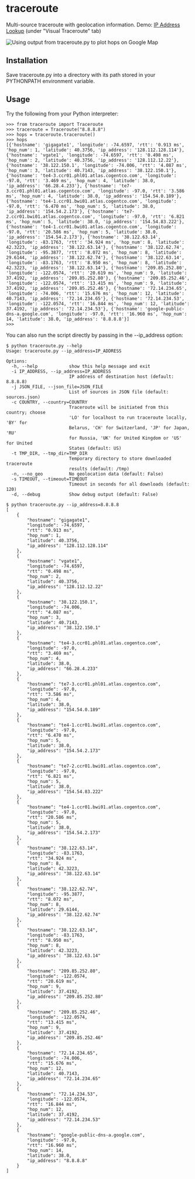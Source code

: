 # traceroute
Multi-source traceroute with geolocation information. Demo: [IP Address Lookup](http://dazzlepod.com/ip/) (under "Visual Traceroute" tab)

![Using output from traceroute.py to plot hops on Google Map](https://raw.github.com/ayeowch/traceroute/master/screenshot.png)

## Installation

Save traceroute.py into a directory with its path stored in your PYTHONPATH environment variable.

## Usage

Try the following from your Python interpreter:

    >>> from traceroute import Traceroute
    >>> traceroute = Traceroute("8.8.8.8")
    >>> hops = traceroute.traceroute()
    >>> hops
    [{'hostname': 'gigagate1', 'longitude': -74.6597, 'rtt': '0.913 ms', 'hop_num': 1, 'latitude': 40.3756, 'ip_address': '128.112.128.114'}, {'hostname': 'vgate1', 'longitude': -74.6597, 'rtt': '0.498 ms', 'hop_num': 2, 'latitude': 40.3756, 'ip_address': '128.112.12.22'}, {'hostname': '38.122.150.1', 'longitude': -74.006, 'rtt': '4.087 ms', 'hop_num': 3, 'latitude': 40.7143, 'ip_address': '38.122.150.1'}, {'hostname': 'te4-3.ccr01.phl01.atlas.cogentco.com', 'longitude': -97.0, 'rtt': '3.469 ms', 'hop_num': 4, 'latitude': 38.0, 'ip_address': '66.28.4.233'}, {'hostname': 'te7-3.ccr01.phl01.atlas.cogentco.com', 'longitude': -97.0, 'rtt': '3.586 ms', 'hop_num': 4, 'latitude': 38.0, 'ip_address': '154.54.0.189'}, {'hostname': 'te4-1.ccr01.bwi01.atlas.cogentco.com', 'longitude': -97.0, 'rtt': '6.470 ms', 'hop_num': 5, 'latitude': 38.0, 'ip_address': '154.54.2.173'}, {'hostname': 'te7-2.ccr01.bwi01.atlas.cogentco.com', 'longitude': -97.0, 'rtt': '6.821 ms', 'hop_num': 5, 'latitude': 38.0, 'ip_address': '154.54.83.222'}, {'hostname': 'te4-1.ccr01.bwi01.atlas.cogentco.com', 'longitude': -97.0, 'rtt': '20.586 ms', 'hop_num': 5, 'latitude': 38.0, 'ip_address': '154.54.2.173'}, {'hostname': '38.122.63.14', 'longitude': -83.1763, 'rtt': '34.924 ms', 'hop_num': 8, 'latitude': 42.3223, 'ip_address': '38.122.63.14'}, {'hostname': '38.122.62.74', 'longitude': -95.3877, 'rtt': '8.072 ms', 'hop_num': 8, 'latitude': 29.6144, 'ip_address': '38.122.62.74'}, {'hostname': '38.122.63.14', 'longitude': -83.1763, 'rtt': '8.950 ms', 'hop_num': 8, 'latitude': 42.3223, 'ip_address': '38.122.63.14'}, {'hostname': '209.85.252.80', 'longitude': -122.0574, 'rtt': '20.619 ms', 'hop_num': 9, 'latitude': 37.4192, 'ip_address': '209.85.252.80'}, {'hostname': '209.85.252.46', 'longitude': -122.0574, 'rtt': '13.415 ms', 'hop_num': 9, 'latitude': 37.4192, 'ip_address': '209.85.252.46'}, {'hostname': '72.14.234.65', 'longitude': -74.006, 'rtt': '15.676 ms', 'hop_num': 12, 'latitude': 40.7143, 'ip_address': '72.14.234.65'}, {'hostname': '72.14.234.53', 'longitude': -122.0574, 'rtt': '16.844 ms', 'hop_num': 12, 'latitude': 37.4192, 'ip_address': '72.14.234.53'}, {'hostname': 'google-public-dns-a.google.com', 'longitude': -97.0, 'rtt': '16.960 ms', 'hop_num': 14, 'latitude': 38.0, 'ip_address': '8.8.8.8'}]
    >>>

You can also run the script directly by passing in the --ip_address option:

    $ python traceroute.py --help
    Usage: traceroute.py --ip_address=IP_ADDRESS

    Options:
      -h, --help            show this help message and exit
      -i IP_ADDRESS, --ip_address=IP_ADDRESS
                            IP address of destination host (default: 8.8.8.8)
      -j JSON_FILE, --json_file=JSON_FILE
                            List of sources in JSON file (default: sources.json)
      -c COUNTRY, --country=COUNTRY
                            Traceroute will be initiated from this country; choose
                            'LO' for localhost to run traceroute locally, 'BY' for
                            Belarus, 'CH' for Switzerland, 'JP' for Japan, 'RU'
                            for Russia, 'UK' for United Kingdom or 'US' for United
                            States (default: US)
      -t TMP_DIR, --tmp_dir=TMP_DIR
                            Temporary directory to store downloaded traceroute
                            results (default: /tmp)
      -n, --no_geo          No geolocation data (default: False)
      -s TIMEOUT, --timeout=TIMEOUT
                            Timeout in seconds for all downloads (default: 120)
      -d, --debug           Show debug output (default: False)

    $ python traceroute.py --ip_address=8.8.8.8
    [
        {
            "hostname": "gigagate1",
            "longitude": -74.6597,
            "rtt": "0.913 ms",
            "hop_num": 1,
            "latitude": 40.3756,
            "ip_address": "128.112.128.114"
        },
        {
            "hostname": "vgate1",
            "longitude": -74.6597,
            "rtt": "0.498 ms",
            "hop_num": 2,
            "latitude": 40.3756,
            "ip_address": "128.112.12.22"
        },
        {
            "hostname": "38.122.150.1",
            "longitude": -74.006,
            "rtt": "4.087 ms",
            "hop_num": 3,
            "latitude": 40.7143,
            "ip_address": "38.122.150.1"
        },
        {
            "hostname": "te4-3.ccr01.phl01.atlas.cogentco.com",
            "longitude": -97.0,
            "rtt": "3.469 ms",
            "hop_num": 4,
            "latitude": 38.0,
            "ip_address": "66.28.4.233"
        },
        {
            "hostname": "te7-3.ccr01.phl01.atlas.cogentco.com",
            "longitude": -97.0,
            "rtt": "3.586 ms",
            "hop_num": 4,
            "latitude": 38.0,
            "ip_address": "154.54.0.189"
        },
        {
            "hostname": "te4-1.ccr01.bwi01.atlas.cogentco.com",
            "longitude": -97.0,
            "rtt": "6.470 ms",
            "hop_num": 5,
            "latitude": 38.0,
            "ip_address": "154.54.2.173"
        },
        {
            "hostname": "te7-2.ccr01.bwi01.atlas.cogentco.com",
            "longitude": -97.0,
            "rtt": "6.821 ms",
            "hop_num": 5,
            "latitude": 38.0,
            "ip_address": "154.54.83.222"
        },
        {
            "hostname": "te4-1.ccr01.bwi01.atlas.cogentco.com",
            "longitude": -97.0,
            "rtt": "20.586 ms",
            "hop_num": 5,
            "latitude": 38.0,
            "ip_address": "154.54.2.173"
        },
        {
            "hostname": "38.122.63.14",
            "longitude": -83.1763,
            "rtt": "34.924 ms",
            "hop_num": 8,
            "latitude": 42.3223,
            "ip_address": "38.122.63.14"
        },
        {
            "hostname": "38.122.62.74",
            "longitude": -95.3877,
            "rtt": "8.072 ms",
            "hop_num": 8,
            "latitude": 29.6144,
            "ip_address": "38.122.62.74"
        },
        {
            "hostname": "38.122.63.14",
            "longitude": -83.1763,
            "rtt": "8.950 ms",
            "hop_num": 8,
            "latitude": 42.3223,
            "ip_address": "38.122.63.14"
        },
        {
            "hostname": "209.85.252.80",
            "longitude": -122.0574,
            "rtt": "20.619 ms",
            "hop_num": 9,
            "latitude": 37.4192,
            "ip_address": "209.85.252.80"
        },
        {
            "hostname": "209.85.252.46",
            "longitude": -122.0574,
            "rtt": "13.415 ms",
            "hop_num": 9,
            "latitude": 37.4192,
            "ip_address": "209.85.252.46"
        },
        {
            "hostname": "72.14.234.65",
            "longitude": -74.006,
            "rtt": "15.676 ms",
            "hop_num": 12,
            "latitude": 40.7143,
            "ip_address": "72.14.234.65"
        },
        {
            "hostname": "72.14.234.53",
            "longitude": -122.0574,
            "rtt": "16.844 ms",
            "hop_num": 12,
            "latitude": 37.4192,
            "ip_address": "72.14.234.53"
        },
        {
            "hostname": "google-public-dns-a.google.com",
            "longitude": -97.0,
            "rtt": "16.960 ms",
            "hop_num": 14,
            "latitude": 38.0,
            "ip_address": "8.8.8.8"
        }
    ]
